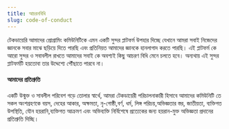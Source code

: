 ```yaml
---
title: আচরনবিধি
slug: code-of-conduct
---
```


টেকডায়েরি আমাদের প্রোগ্রামিং কমিউনিটিকে এমন একটি সুন্দর প্লাটফর্ম উপহার দিচ্ছে যেখানে আমরা সবাই নিজেদের জ্ঞানকে সবার মাঝে ছড়িয়ে দিতে পারছি এবং প্রতিনিয়ত আমাদের জ্ঞানকে হানলাগাদ করতে পারছি। এই প্লাটফর্ম কে আরো সুন্দর ও সবাবলীল রাখতে আমাদের সবাই কে অবশ্যই কিছু আচরণ বিধি মেনে চলতে হবে। অন্যথায় এই সুন্দর প্লাটফর্মটি হয়তোবা তার উদ্দেশ্যে পৌঁছাতে পারবে না।

#### আমাদের প্রতিশ্রুতি

একটি উন্মুক্ত ও সাবলীল পরিবেশ গড়ে তোলার স্বার্থে, আমরা টেকডায়েরী পরিচালনাকারী হিসাবে আমাদের কমিউনিটি তে সকল অংশগ্রহণকে বয়স, দেহের আকার, অক্ষমতা, নৃ-গোষ্ঠী,বর্ণ, ধর্ম, লিঙ্গ পরিচয়,অভিজ্ঞতার স্তর, জাতীয়তা, ব্যক্তিগত উপস্থিতি, যৌন হয়রানি,ব্যক্তিগত আক্রমণ এবং অভিব্যক্তি নির্বিশেষে প্রত্যেকের জন্য হয়রান-মুক্ত অভিজ্ঞতা প্রদানের প্রতিশ্রুতি দিচ্ছি।
